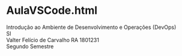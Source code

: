 # AulaVSCode.html
Introdução ao Ambiente de Desenvolvimento e Operações (DevOps)</br>
SI</br>
Valter Felício de Carvalho RA 1801231</br>
Segundo Semestre</br>

